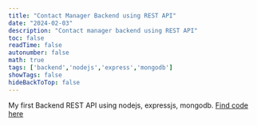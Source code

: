 ```yaml
---
title: "Contact Manager Backend using REST API"
date: "2024-02-03"
description: "Contact manager backend using REST API"
toc: false
readTime: false
autonumber: false
math: true
tags: ['backend','nodejs','express','mongodb']
showTags: false
hideBackToTop: false
---
```


My first Backend REST API using nodejs, expressjs, mongodb.
[Find code here][1]

[1]: https://github.com/0ju1c3/Contact-Manager

